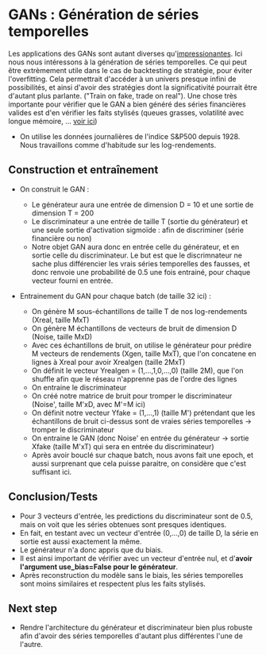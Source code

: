 # GANs : Génération de séries temporelles

Les applications des GANs sont autant diverses qu'[impressionantes](https://machinelearningmastery.com/impressive-applications-of-generative-adversarial-networks/). 
Ici nous nous intéressons à la génération de séries temporelles. Ce qui peut être extrèmement utile dans le cas de backtesting de stratégie, pour éviter l'overfitting. Cela permettrait d'accéder à un univers presque infini de possibilités, et ainsi d'avoir des stratégies dont la significativité pourrait être d'autant plus parlante. ("Train on fake, trade on real"). Une chose très importante pour vérifier que le GAN a bien généré des séries financières valides est d'en vérifier les faits stylisés (queues grasses, volatilité avec longue mémoire, ... [voir ici](https://github.com/Gruz77/Physics-of-Markets/tree/main/Stylized_Facts))

- On utilise les données journalières de l'indice S&P500 depuis 1928. Nous travaillons comme d'habitude sur les log-rendements.

## Construction et entraînement
- On construit le GAN : 
  - Le générateur aura une entrée de dimension D = 10 et une sortie de dimension T = 200
  - Le discriminateur a une entrée de taille T (sortie du générateur) et une seule sortie d'activation sigmoïde : afin de discriminer (série financière ou non)
  - Notre objet GAN aura donc en entrée celle du générateur, et en sortie celle du discriminateur. Le but est que le discrimnateur ne sache plus différencier les vrais séries temporelles des fausses, et donc renvoie une probabilité de 0.5 une fois entrainé, pour chaque vecteur fourni en entrée.

- Entrainement du GAN pour chaque batch (de taille 32 ici) :
  - On génère M sous-échantillons de taille T de nos log-rendements (Xreal, taille MxT)
  - On génère M échantillons de vecteurs de bruit de dimension D (Noise, taille MxD)
  - Avec ces échantillons de bruit, on utilise le générateur pour prédire M vecteurs de rendements (Xgen, taille MxT), que l'on concatene en lignes à Xreal pour avoir Xrealgen (taille 2MxT)
  - On définit le vecteur Yrealgen = (1,...,1,0,...,0) (taille 2M), que l'on shuffle afin que le réseau n'apprenne pas de l'ordre des lignes
  - On entraine le discriminateur
  - On créé notre matrice de bruit pour tromper le discriminateur (Noise', taille M'xD, avec M'=M ici)
  - On définit notre vecteur Yfake = (1,...,1) (taille M') prétendant que les échantillons de bruit ci-dessus sont de vraies séries temporelles -> tromper le discriminateur
  - On entraine le GAN (donc Noise' en entrée du générateur -> sortie Xfake (taille M'xT) qui sera en entrée du discriminateur)
  - Après avoir bouclé sur chaque batch, nous avons fait une epoch, et aussi surprenant que cela puisse paraitre, on considère que c'est suffisant ici.

## Conclusion/Tests  
- Pour 3 vecteurs d'entrée, les predictions du discriminateur sont de 0.5, mais on voit que les séries obtenues sont presques identiques. 
- En fait, en testant avec un vecteur d'entrée (0,...,0) de taille D, la série en sortie est aussi exactement la même. 
- Le générateur n'a donc appris que du biais.
- Il est ainsi important de vérifier avec un vecteur d'entrée nul, et d'**avoir l'argument use_bias=False pour le générateur**.
- Après reconstruction du modèle sans le biais, les séries temporelles sont moins similaires et respectent plus les faits stylisés.

## Next step 
- Rendre l'architecture du générateur et discriminateur bien plus robuste afin d'avoir des séries temporelles d'autant plus différentes l'une de l'autre.
